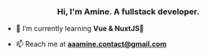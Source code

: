 <h3 align="center">Hi, I'm Amine. A fullstack developer.</h3>

- 🌱 I’m currently learning **Vue & NuxtJS🔺**

- 📫 Reach me at **aaamine.contact@gmail.com**



